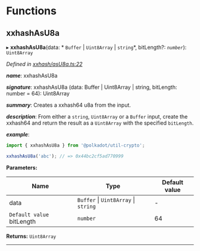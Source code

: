 

# Functions

<a id="xxhashasu8a"></a>

##  xxhashAsU8a

▸ **xxhashAsU8a**(data: * `Buffer` &#124; `Uint8Array` &#124; `string`*, bitLength?: *`number`*): `Uint8Array`

*Defined in [xxhash/asU8a.ts:22](https://github.com/polkadot-js/common/blob/24cd64c/packages/util-crypto/src/xxhash/asU8a.ts#L22)*

*__name__*: xxhashAsU8a

*__signature__*: xxhashAsU8a (data: Buffer | Uint8Array | string, bitLength: number = 64): Uint8Array

*__summary__*: Creates a xxhash64 u8a from the input.

*__description__*: From either a `string`, `Uint8Array` or a `Buffer` input, create the xxhash64 and return the result as a `Uint8Array` with the specified `bitLength`.

*__example__*:   

```javascript
import { xxhashAsU8a } from '@polkadot/util-crypto';

xxhashAsU8a('abc'); // => 0x44bc2cf5ad770999
```

**Parameters:**

| Name | Type | Default value |
| ------ | ------ | ------ |
| data |  `Buffer` &#124; `Uint8Array` &#124; `string`| - |
| `Default value` bitLength | `number` | 64 |

**Returns:** `Uint8Array`

___

